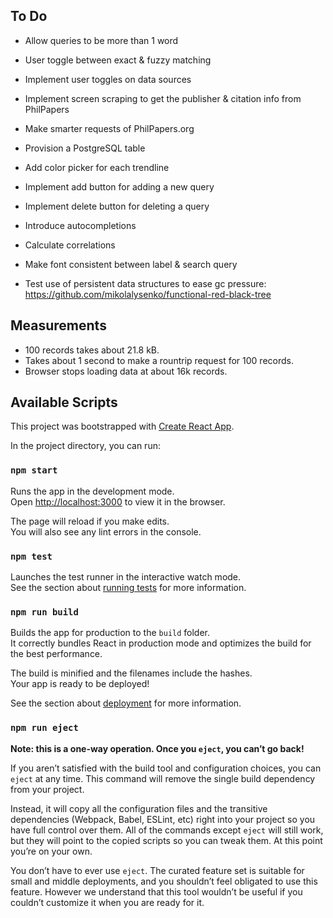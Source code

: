 ## To Do
- Allow queries to be more than 1 word
- User toggle between exact & fuzzy matching

- Implement user toggles on data sources
- Implement screen scraping to get the publisher & citation info from PhilPapers
- Make smarter requests of PhilPapers.org

- Provision a PostgreSQL table

- Add color picker for each trendline
- Implement add button for adding a new query
- Implement delete button for deleting a query
- Introduce autocompletions
- Calculate correlations

- Make font consistent between label & search query

- Test use of persistent data structures to ease gc pressure: https://github.com/mikolalysenko/functional-red-black-tree


## Measurements
- 100 records takes about 21.8 kB.
- Takes about 1 second to make a rountrip request for 100 records.
- Browser stops loading data at about 16k records.

## Available Scripts

This project was bootstrapped with [Create React App](https://github.com/facebook/create-react-app).

In the project directory, you can run:

### `npm start`

Runs the app in the development mode.<br>
Open [http://localhost:3000](http://localhost:3000) to view it in the browser.

The page will reload if you make edits.<br>
You will also see any lint errors in the console.

### `npm test`

Launches the test runner in the interactive watch mode.<br>
See the section about [running tests](https://facebook.github.io/create-react-app/docs/running-tests) for more information.

### `npm run build`

Builds the app for production to the `build` folder.<br>
It correctly bundles React in production mode and optimizes the build for the best performance.

The build is minified and the filenames include the hashes.<br>
Your app is ready to be deployed!

See the section about [deployment](https://facebook.github.io/create-react-app/docs/deployment) for more information.

### `npm run eject`

**Note: this is a one-way operation. Once you `eject`, you can’t go back!**

If you aren’t satisfied with the build tool and configuration choices, you can `eject` at any time. This command will remove the single build dependency from your project.

Instead, it will copy all the configuration files and the transitive dependencies (Webpack, Babel, ESLint, etc) right into your project so you have full control over them. All of the commands except `eject` will still work, but they will point to the copied scripts so you can tweak them. At this point you’re on your own.

You don’t have to ever use `eject`. The curated feature set is suitable for small and middle deployments, and you shouldn’t feel obligated to use this feature. However we understand that this tool wouldn’t be useful if you couldn’t customize it when you are ready for it.


